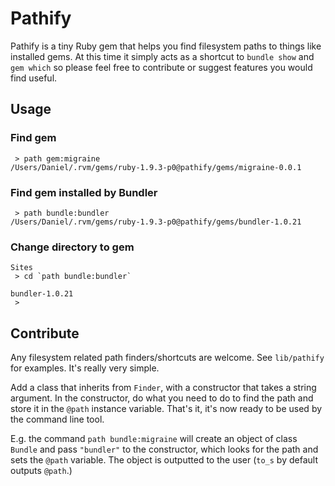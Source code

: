 # Pathify

Pathify is a tiny Ruby gem that helps you find filesystem paths
to things like installed gems. At this time it simply acts as a
shortcut to `bundle show` and `gem which` so please feel free to
contribute or suggest features you would find useful.

## Usage

### Find gem

     > path gem:migraine
    /Users/Daniel/.rvm/gems/ruby-1.9.3-p0@pathify/gems/migraine-0.0.1

### Find gem installed by Bundler

     > path bundle:bundler
    /Users/Daniel/.rvm/gems/ruby-1.9.3-p0@pathify/gems/bundler-1.0.21

### Change directory to gem
    
    Sites
     > cd `path bundle:bundler`

    bundler-1.0.21
     >

## Contribute

Any filesystem related path finders/shortcuts are welcome. See
`lib/pathify` for examples. It's really very simple.

Add a class that inherits from `Finder`, with a constructor that
takes a string argument. In the constructor, do what you need to
do to find the path and store it in the `@path` instance variable.
That's it, it's now ready to be used by the command line tool.

E.g. the command `path bundle:migraine` will create an object of
class `Bundle` and pass `"bundler"` to the constructor, which
looks for the path and sets the `@path` variable. The object is
outputted to the user (`to_s` by default outputs `@path`.)
